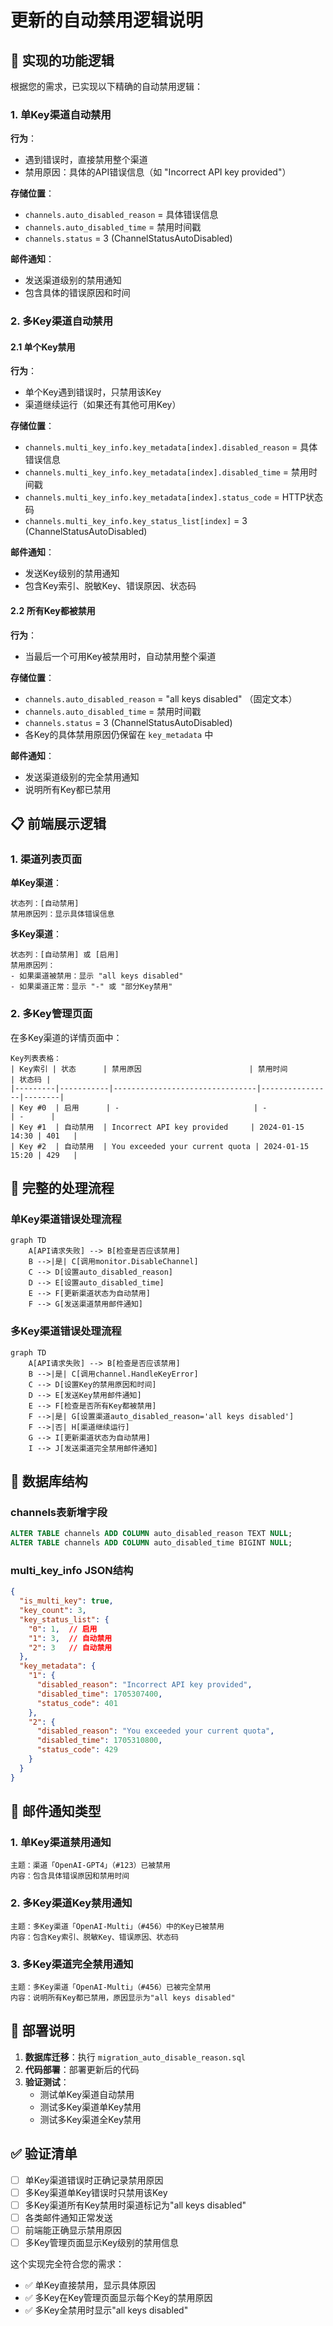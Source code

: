 # 更新的自动禁用逻辑说明

## 🎯 实现的功能逻辑

根据您的需求，已实现以下精确的自动禁用逻辑：

### 1. 单Key渠道自动禁用

**行为**：
- 遇到错误时，直接禁用整个渠道
- 禁用原因：具体的API错误信息（如 "Incorrect API key provided"）

**存储位置**：
- `channels.auto_disabled_reason` = 具体错误信息
- `channels.auto_disabled_time` = 禁用时间戳
- `channels.status` = 3 (ChannelStatusAutoDisabled)

**邮件通知**：
- 发送渠道级别的禁用通知
- 包含具体的错误原因和时间

### 2. 多Key渠道自动禁用

#### 2.1 单个Key禁用
**行为**：
- 单个Key遇到错误时，只禁用该Key
- 渠道继续运行（如果还有其他可用Key）

**存储位置**：
- `channels.multi_key_info.key_metadata[index].disabled_reason` = 具体错误信息
- `channels.multi_key_info.key_metadata[index].disabled_time` = 禁用时间戳
- `channels.multi_key_info.key_metadata[index].status_code` = HTTP状态码
- `channels.multi_key_info.key_status_list[index]` = 3 (ChannelStatusAutoDisabled)

**邮件通知**：
- 发送Key级别的禁用通知
- 包含Key索引、脱敏Key、错误原因、状态码

#### 2.2 所有Key都被禁用
**行为**：
- 当最后一个可用Key被禁用时，自动禁用整个渠道

**存储位置**：
- `channels.auto_disabled_reason` = "all keys disabled" （固定文本）
- `channels.auto_disabled_time` = 禁用时间戳
- `channels.status` = 3 (ChannelStatusAutoDisabled)
- 各Key的具体禁用原因仍保留在 `key_metadata` 中

**邮件通知**：
- 发送渠道级别的完全禁用通知
- 说明所有Key都已禁用

## 📋 前端展示逻辑

### 1. 渠道列表页面

**单Key渠道**：
```
状态列：[自动禁用]
禁用原因列：显示具体错误信息
```

**多Key渠道**：
```
状态列：[自动禁用] 或 [启用]
禁用原因列：
- 如果渠道被禁用：显示 "all keys disabled"
- 如果渠道正常：显示 "-" 或 "部分Key禁用"
```

### 2. 多Key管理页面

在多Key渠道的详情页面中：
```
Key列表表格：
| Key索引 | 状态      | 禁用原因                        | 禁用时间        | 状态码 |
|---------|-----------|--------------------------------|----------------|--------|
| Key #0  | 启用      | -                              | -              | -      |
| Key #1  | 自动禁用  | Incorrect API key provided     | 2024-01-15 14:30 | 401   |
| Key #2  | 自动禁用  | You exceeded your current quota | 2024-01-15 15:20 | 429   |
```

## 🔄 完整的处理流程

### 单Key渠道错误处理流程
```mermaid
graph TD
    A[API请求失败] --> B[检查是否应该禁用]
    B -->|是| C[调用monitor.DisableChannel]
    C --> D[设置auto_disabled_reason]
    D --> E[设置auto_disabled_time]
    E --> F[更新渠道状态为自动禁用]
    F --> G[发送渠道禁用邮件通知]
```

### 多Key渠道错误处理流程
```mermaid
graph TD
    A[API请求失败] --> B[检查是否应该禁用]
    B -->|是| C[调用channel.HandleKeyError]
    C --> D[设置Key的禁用原因和时间]
    D --> E[发送Key禁用邮件通知]
    E --> F[检查是否所有Key都被禁用]
    F -->|是| G[设置渠道auto_disabled_reason='all keys disabled']
    F -->|否| H[渠道继续运行]
    G --> I[更新渠道状态为自动禁用]
    I --> J[发送渠道完全禁用邮件通知]
```

## 💾 数据库结构

### channels表新增字段
```sql
ALTER TABLE channels ADD COLUMN auto_disabled_reason TEXT NULL;
ALTER TABLE channels ADD COLUMN auto_disabled_time BIGINT NULL;
```

### multi_key_info JSON结构
```json
{
  "is_multi_key": true,
  "key_count": 3,
  "key_status_list": {
    "0": 1,  // 启用
    "1": 3,  // 自动禁用
    "2": 3   // 自动禁用
  },
  "key_metadata": {
    "1": {
      "disabled_reason": "Incorrect API key provided",
      "disabled_time": 1705307400,
      "status_code": 401
    },
    "2": {
      "disabled_reason": "You exceeded your current quota",
      "disabled_time": 1705310800,
      "status_code": 429
    }
  }
}
```

## 📧 邮件通知类型

### 1. 单Key渠道禁用通知
```
主题：渠道「OpenAI-GPT4」（#123）已被禁用
内容：包含具体错误原因和禁用时间
```

### 2. 多Key渠道Key禁用通知
```
主题：多Key渠道「OpenAI-Multi」（#456）中的Key已被禁用
内容：包含Key索引、脱敏Key、错误原因、状态码
```

### 3. 多Key渠道完全禁用通知
```
主题：多Key渠道「OpenAI-Multi」（#456）已被完全禁用
内容：说明所有Key都已禁用，原因显示为"all keys disabled"
```

## 🚀 部署说明

1. **数据库迁移**：执行 `migration_auto_disable_reason.sql`
2. **代码部署**：部署更新后的代码
3. **验证测试**：
   - 测试单Key渠道自动禁用
   - 测试多Key渠道单Key禁用
   - 测试多Key渠道全Key禁用

## ✅ 验证清单

- [ ] 单Key渠道错误时正确记录禁用原因
- [ ] 多Key渠道单Key错误时只禁用该Key
- [ ] 多Key渠道所有Key禁用时渠道标记为"all keys disabled"
- [ ] 各类邮件通知正常发送
- [ ] 前端能正确显示禁用原因
- [ ] 多Key管理页面显示Key级别的禁用信息

这个实现完全符合您的需求：
- ✅ 单Key直接禁用，显示具体原因
- ✅ 多Key在Key管理页面显示每个Key的禁用原因
- ✅ 多Key全禁用时显示"all keys disabled"
